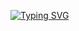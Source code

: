 [![Typing SVG](https://readme-typing-svg.demolab.com?font=Fira+Code&duration=1&pause=1&random=false&width=435&lines=%5B%3F%3F%D0%8C%5D+%E1%8E%B6%3F%3F%C4%8C%C5%A3%D0%BD+%5B%E1%8E%B6%3F%D1%B6%E1%B5%89%2F%3F%E2%93%8E%CF%81%E2%93%90%C5%9E%C5%9E%5D;Sphinx+of+black+quartz%2C+judge+my+vow;Waltz%2C+bad+nymph%2C+for+quick+jigs+vex;Glib+jocks+quiz+nymph+to+vex+dwarf;Jived+fox+nymph+grabs+quick+waltz;The+five+boxing+wizards+jump+quickly;How+vexingly+quick+daft+zebras+jump;Quick+fox+jumps+nightly+above+wizard;Sphinx+of+black+quartz%2C+judge+my+vow;Waltz%2C+bad+nymph%2C+for+quick+jigs+vex;Glib+jocks+quiz+nymph+to+vex+dwarf;Jived+fox+nymph+grabs+quick+waltz;The+five+boxing+wizards+jump+quickly;How+vexingly+quick+daft+zebras+jump;Quick+fox+jumps+nightly+above+wizard;Sphinx+of+black+quartz%2C+judge+my+vow;Waltz%2C+bad+nymph%2C+for+quick+jigs+vex;Glib+jocks+quiz+nymph+to+vex+dwarf;Waltz%2C+bad+nymph%2C+for+quick+jigs+vex;Glib+jocks+quiz+nymph+to+vex+dwarf)](https://git.io/typing-svg)
